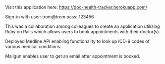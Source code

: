Visit this application here:
https://doc-health-tracker.herokuapp.com/

Sign-in with
user: trom@trom
pass: 123456

This was a collaboration among colleagues to create an application
utilizing Ruby on Rails which allows users to book appointments 
with their doctor(s).

Deployed Medline API enabling functionality to look up
ICD-9 codes of various medical conditions.

Mailgun enables user to get an email after appointment is booked.
